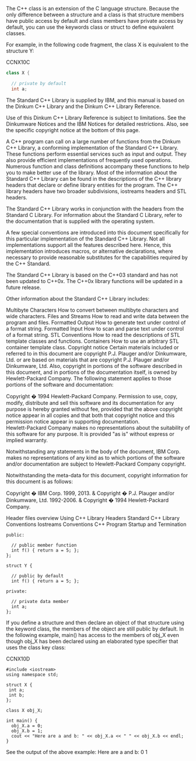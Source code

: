 The C++ class is an extension of the C language structure. Because the only difference between a structure and a class is that structure members have public access by default and class members have private access by default, you can use the keywords class or struct to define equivalent classes.

For example, in the following code fragment, the class X is equivalent to the structure Y:

CCNX10C
```cpp
class X {

  // private by default
  int a;
```
The Standard C++ Library is supplied by IBM, and this manual is based on the Dinkum C++ Library and the Dinkum C++ Library Reference.

Use of this Dinkum C++ Library Reference is subject to limitations. See the Dinkumware Notices and the IBM Notices for detailed restrictions. Also, see the specific copyright notice at the bottom of this page.

A C++ program can call on a large number of functions from the Dinkum C++ Library, a conforming implementation of the Standard C++ Library. These functions perform essential services such as input and output. They also provide efficient implementations of frequently used operations. Numerous function and class definitions accompany these functions to help you to make better use of the library. Most of the information about the Standard C++ Library can be found in the descriptions of the C++ library headers that declare or define library entities for the program. The C++ library headers have two broader subdivisions, iostreams headers and STL headers.

The Standard C++ Library works in conjunction with the headers from the Standard C Library. For information about the Standard C Library, refer to the documentation that is supplied with the operating system.

A few special conventions are introduced into this document specifically for this particular implementation of the Standard C++ Library. Not all implementations support all the features described here. Hence, this implementation introduces macros, or alternative declarations, where necessary to provide reasonable substitutes for the capabilities required by the C++ Standard.

The Standard C++ Library is based on the C++03 standard and has not been updated to C++0x. The C++0x library functions will be updated in a future release.

Other information about the Standard C++ Library includes:

Multibyte Characters
How to convert between multibyte characters and wide characters.
Files and Streams
How to read and write data between the program and files.
Formatted Output
How to generate text under control of a format string.
Formatted Input
How to scan and parse text under control of a format string.
STL Conventions
How to read the descriptions of STL template classes and functions.
Containers
How to use an arbitrary STL container template class.
Copyright notice
Certain materials included or referred to in this document are copyright P.J. Plauger and/or Dinkumware, Ltd. or are based on materials that are copyright P.J. Plauger and/or Dinkumware, Ltd. Also, copyright in portions of the software described in this document, and in portions of the documentation itself, is owned by Hewlett-Packard Company. The following statement applies to those portions of the software and documentation:

Copyright � 1994 Hewlett-Packard Company.
Permission to use, copy, modify, distribute and sell this software and its 
documentation for any purpose is hereby granted without fee, provided that 
the above copyright notice appear in all copies and that both that copyright 
notice and this permission notice appear in supporting documentation.  
Hewlett-Packard Company makes no representations about the suitability of 
this software for any purpose. It is provided "as is" without express or 
implied warranty.

Notwithstanding any statements in the body of the document, IBM Corp. makes no representations of any kind as to which portions of the software and/or documentation are subject to Hewlett-Packard Company copyright.

Notwithstanding the meta-data for this document, copyright information for this document is as follows:

Copyright � IBM Corp. 1999, 2013. & Copyright � P.J. Plauger and/or Dinkumware, Ltd. 1992-2006. & Copyright � 1994 Hewlett-Packard Company.

Header files overview
Using C++ Library Headers
Standard C++ Library Conventions
Iostreams Conventions
C++ Program Startup and Termination
```
public:

  // public member function
  int f() { return a = 5; };
};

struct Y {

  // public by default
  int f() { return a = 5; };

private:

  // private data member
  int a;
};
```
If you define a structure and then declare an object of that structure using the keyword class, the members of the object are still public by default. In the following example, main() has access to the members of obj_X even though obj_X has been declared using an elaborated type specifier that uses the class key class:

CCNX10D
```
#include <iostream>
using namespace std;

struct X {
 int a;
 int b;
};

class X obj_X;

int main() {
  obj_X.a = 0;
  obj_X.b = 1;
  cout << "Here are a and b: " << obj_X.a << " " << obj_X.b << endl;
}
```
See the output of the above example:
Here are a and b: 0 1
